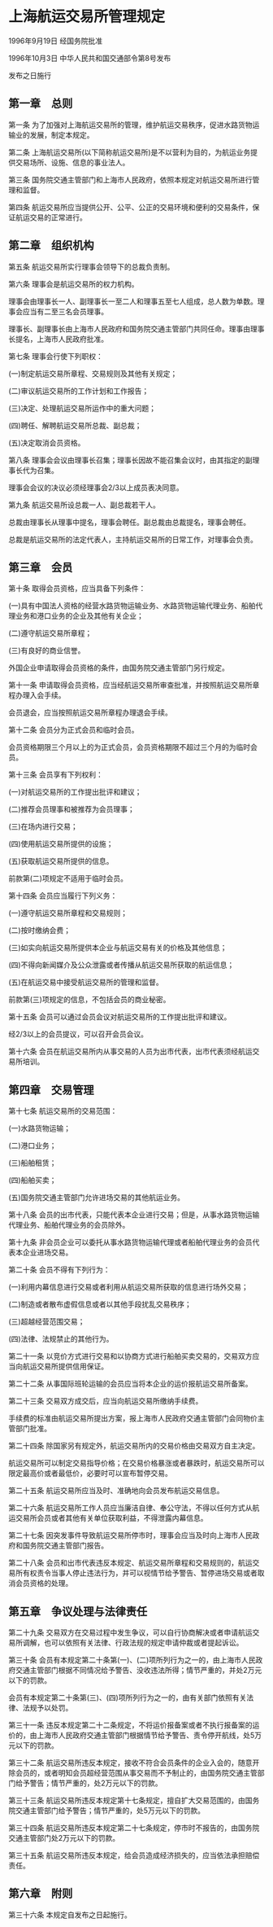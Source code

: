 # 上海航运交易所管理规定

1996年9月19日 经国务院批准

1996年10月3日 中华人民共和国交通部令第8号发布

发布之日施行

<!-- INFO END -->

## 第一章　总则

第一条 为了加强对上海航运交易所的管理，维护航运交易秩序，促进水路货物运输业的发展，制定本规定。

第二条 上海航运交易所(以下简称航运交易所)是不以营利为目的，为航运业务提供交易场所、设施、信息的事业法人。

第三条 国务院交通主管部门和上海市人民政府，依照本规定对航运交易所进行管理和监督。

第四条 航运交易所应当提供公开、公平、公正的交易环境和便利的交易条件，保证航运交易的正常进行。

## 第二章　组织机构

第五条 航运交易所实行理事会领导下的总裁负责制。

第六条 理事会是航运交易所的权力机构。

理事会由理事长一人、副理事长一至二人和理事五至七人组成，总人数为单数。理事会应当有二至三名会员理事。

理事长、副理事长由上海市人民政府和国务院交通主管部门共同任命。理事由理事长提名，上海市人民政府批准。

第七条 理事会行使下列职权：

(一)制定航运交易所章程、交易规则及其他有关规定；

(二)审议航运交易所的工作计划和工作报告；

(三)决定、处理航运交易所运作中的重大问题；

(四)聘任、解聘航运交易所总裁、副总裁；

(五)决定取消会员资格。

第八条 理事会会议由理事长召集；理事长因故不能召集会议时，由其指定的副理事长代为召集。

理事会会议的决议必须经理事会2/3以上成员表决同意。

第九条 航运交易所设总裁一人、副总裁若干人。

总裁由理事长从理事中提名，理事会聘任。副总裁由总裁提名，理事会聘任。

总裁是航运交易所的法定代表人，主持航运交易所的日常工作，对理事会负责。

## 第三章　会员

第十条 取得会员资格，应当具备下列条件：

(一)具有中国法人资格的经营水路货物运输业务、水路货物运输代理业务、船舶代理业务和港口业务的企业及其他有关企业；

(二)遵守航运交易所章程；

(三)有良好的商业信誉。

外国企业申请取得会员资格的条件，由国务院交通主管部门另行规定。

第十一条 申请取得会员资格，应当经航运交易所审查批准，并按照航运交易所章程办理入会手续。

会员退会，应当按照航运交易所章程办理退会手续。

第十二条 会员分为正式会员和临时会员。

会员资格期限三个月以上的为正式会员，会员资格期限不超过三个月的为临时会员。

第十三条 会员享有下列权利：

(一)对航运交易所的工作提出批评和建议；

(二)推荐会员理事和被推荐为会员理事；

(三)在场内进行交易；

(四)使用航运交易所提供的设施；

(五)获取航运交易所提供的信息。

前款第(二)项规定不适用于临时会员。

第十四条 会员应当履行下列义务：

(一)遵守航运交易所章程和交易规则；

(二)按时缴纳会费；

(三)如实向航运交易所提供本企业与航运交易有关的价格及其他信息；

(四)不得向新闻媒介及公众泄露或者传播从航运交易所获取的航运信息；

(五)在航运交易中接受航运交易所的管理和监督。

前款第(三)项规定的信息，不包括会员的商业秘密。

第十五条 会员可以通过会员会议对航运交易所的工作提出批评和建议。

经2/3以上的会员提议，可以召开会员会议。

第十六条 会员在航运交易所内从事交易的人员为出市代表，出市代表须经航运交易所培训。

## 第四章　交易管理

第十七条 航运交易所的交易范围：

(一)水路货物运输；

(二)港口业务；

(三)船舶租赁；

(四)船舶买卖；

(五)国务院交通主管部门允许进场交易的其他航运业务。

第十八条 会员的出市代表，只能代表本企业进行交易；但是，从事水路货物运输代理业务、船舶代理业务的会员除外。

第十九条 非会员企业可以委托从事水路货物运输代理或者船舶代理业务的会员代表本企业进场交易。

第二十条 会员不得有下列行为：

(一)利用内幕信息进行交易或者利用从航运交易所获取的信息进行场外交易；

(二)制造或者散布虚假信息或者以其他手段扰乱交易秩序；

(三)超越经营范围交易；

(四)法律、法规禁止的其他行为。

第二十一条 以竞价方式进行交易和以协商方式进行船舶买卖交易的，交易双方应当向航运交易所提供信用保证。

第二十二条 从事国际班轮运输的会员应当将本企业的运价报航运交易所备案。

第二十三条 交易双方成交后，应当向航运交易所缴纳手续费。

手续费的标准由航运交易所提出方案，报上海市人民政府交通主管部门会同物价主管部门批准。

第二十四条 除国家另有规定外，航运交易所内的交易价格由交易双方自主决定。

航运交易所可以制定交易指导价格；在交易价格暴涨或者暴跌时，航运交易所可以限定最高价或者最低价，必要时可以宣布暂停交易。

第二十五条 航运交易所应当及时、准确地向会员发布航运交易信息。

第二十六条 航运交易所工作人员应当廉洁自律、奉公守法，不得以任何方式从航运交易所会员或者其他有关单位获取利益，不得泄露内幕信息。

第二十七条 因突发事件导致航运交易所停市时，理事会应当及时向上海市人民政府和国务院交通主管部门报告。

第二十八条 会员和出市代表违反本规定、航运交易所章程和交易规则的，航运交易所有权责令当事人停止违法行为，并可以视情节给予警告、暂停进场交易或者取消会员资格的处理。

## 第五章　争议处理与法律责任

第二十九条 交易双方在交易过程中发生争议，可以自行协商解决或者申请航运交易所调解，也可以依照有关法律、行政法规的规定申请仲裁或者提起诉讼。

第三十条 会员有本规定第二十条第(一)、(二)项所列行为之一的，由上海市人民政府交通主管部门根据不同情况给予警告、没收违法所得；情节严重的，并处2万元以下的罚款。

会员有本规定第二十条第(三)、(四)项所列行为之一的，由有关部门依照有关法律、法规予以处罚。

第三十一条 违反本规定第二十二条规定，不将运价报备案或者不执行报备案的运价的，由上海市人民政府交通主管部门根据情节给予警告、责令停开航线，处5万元以下的罚款。

第三十二条 航运交易所违反本规定，接收不符合会员条件的企业入会的，随意开除会员的，或者明知会员超经营范围从事交易而不予制止的，由国务院交通主管部门给予警告；情节严重的，处2万元以下的罚款。

第三十三条 航运交易所违反本规定第十七条规定，擅自扩大交易范围的，由国务院交通主管部门给予警告；情节严重的，处5万元以下的罚款。

第三十四条 航运交易所违反本规定第二十七条规定，停市时不报告的，由国务院交通主管部门处2万元以下的罚款。

第三十五条 航运交易所违反本规定，给会员造成经济损失的，应当依法承担赔偿责任。

## 第六章　附则

第三十六条 本规定自发布之日起施行。

